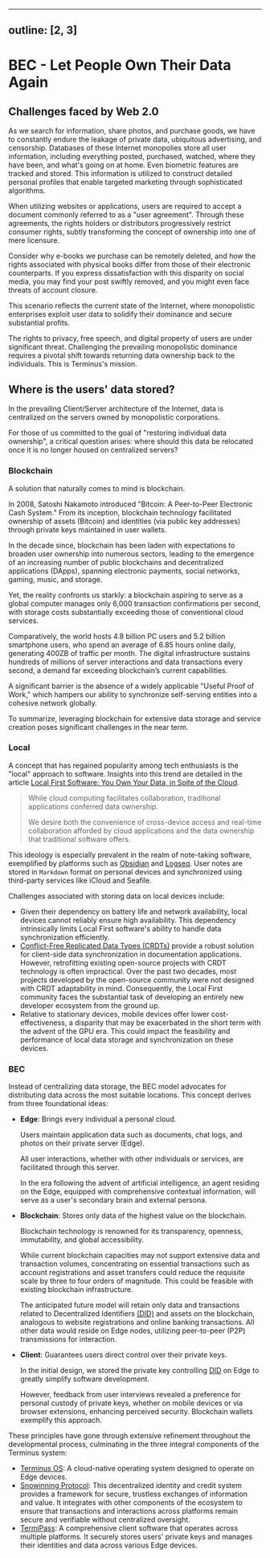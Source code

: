  ---
outline: [2, 3]
---

# BEC - Let People Own Their Data Again

## Challenges faced by Web 2.0

As we search for information, share photos, and purchase goods, we have to constantly endure the leakage of private data, ubiquitous advertising, and censorship. Databases of these Internet monopolies store all user information, including everything posted, purchased, watched, where they have been, and what's going on at home. Even biometric features are tracked and stored. This information is utilized to construct detailed personal profiles that enable targeted marketing through sophisticated algorithms.

When utilizing websites or applications, users are required to accept a document commonly referred to as a "user agreement". Through these agreements, the rights holders or distributors progressively restrict consumer rights, subtly transforming the concept of ownership into one of mere licensure.

Consider why e-books we purchase can be remotely deleted, and how the rights associated with physical books differ from those of their electronic counterparts. If you express dissatisfaction with this disparity on social media, you may find your post swiftly removed, and you might even face threats of account closure.

This scenario reflects the current state of the Internet, where monopolistic enterprises exploit user data to solidify their dominance and secure substantial profits.

The rights to privacy, free speech, and digital property of users are under significant threat. Challenging the prevailing monopolistic dominance requires a pivotal shift towards returning data ownership back to the individuals. This is Terminus's mission.

## Where is the users' data stored?

In the prevailing Client/Server architecture of the Internet, data is centralized on the servers owned by monopolistic corporations.

For those of us committed to the goal of "restoring individual data ownership", a critical question arises: where should this data be relocated once it is no longer housed on centralized servers?

### Blockchain

A solution that naturally comes to mind is blockchain.

In 2008, Satoshi Nakamoto introduced "Bitcoin: A Peer-to-Peer Electronic Cash System." From its inception, blockchain technology facilitated ownership of assets (Bitcoin) and identities (via public key addresses) through private keys maintained in user wallets.

In the decade since, blockchain has been laden with expectations to broaden user ownership into numerous sectors, leading to the emergence of an increasing number of public blockchains and decentralized applications (DApps), spanning electronic payments, social networks, gaming, music, and storage.

Yet, the reality confronts us starkly: a blockchain aspiring to serve as a global computer manages only 6,000 transaction confirmations per second, with storage costs substantially exceeding those of conventional cloud services.

Comparatively, the world hosts 4.8 billion PC users and 5.2 billion smartphone users, who spend an average of 6.85 hours online daily, generating 400ZB of traffic per month. The digital infrastructure sustains hundreds of millions of server interactions and data transactions every second, a demand far exceeding blockchain’s current capabilities.

A significant barrier is the absence of a widely applicable "Useful Proof of Work," which hampers our ability to synchronize self-serving entities into a cohesive network globally.

To summarize, leveraging blockchain for extensive data storage and service creation poses significant challenges in the near term.

### Local

A concept that has regained popularity among tech enthusiasts is the "local" approach to software. Insights into this trend are detailed in the article [Local First Software: You Own Your Data, in Spite of the Cloud](https://martin.kleppmann.com/papers/local-first.pdf).

> While cloud computing facilitates collaboration, traditional applications conferred data ownership.
>
> We desire both the convenience of cross-device access and real-time collaboration afforded by cloud applications and the data ownership that traditional software offers.

This ideology is especially prevalent in the realm of note-taking software, exemplified by platforms such as [Obsidian](https://obsidian.md/) and [Logseq](https://logseq.com/). User notes are stored in `Markdown` format on personal devices and synchronized using third-party services like iCloud and Seafile.

Challenges associated with storing data on local devices include:

- Given their dependency on battery life and network availability, local devices cannot reliably ensure high availability. This dependency intrinsically limits Local First software's ability to handle data synchronization efficiently.
- [Conflict-Free Replicated Data Types (CRDTs)](https://en.wikipedia.org/wiki/Conflict-free_replicated_data_type) provide a robust solution for client-side data synchronization in documentation applications. However, retrofitting existing open-source projects with CRDT technology is often impractical. Over the past two decades, most projects developed by the open-source community were not designed with CRDT adaptability in mind. Consequently, the Local First community faces the substantial task of developing an entirely new developer ecosystem from the ground up.
- Relative to stationary devices, mobile devices offer lower cost-effectiveness, a disparity that may be exacerbated in the short term with the advent of the GPU era. This could impact the feasibility and performance of local data storage and synchronization on these devices.

### BEC

Instead of centralizing data storage, the BEC model advocates for distributing data across the most suitable locations. This concept derives from three foundational ideas:

- **Edge**: Brings every individual a personal cloud.

  Users maintain application data such as documents, chat logs, and photos on their private server (Edge).

  All user interactions, whether with other individuals or services, are facilitated through this server.

  In the era following the advent of artificial intelligence, an agent residing on the Edge, equipped with comprehensive contextual information, will serve as a user's secondary brain and external persona.

- **Blockchain**: Stores only data of the highest value on the blockchain.

  Blockchain technology is renowned for its transparency, openness, immutability, and global accessibility.

  While current blockchain capacities may not support extensive data and transaction volumes, concentrating on essential transactions such as account registrations and asset transfers could reduce the requisite scale by three to four orders of magnitude. This could be feasible with existing blockchain infrastructure.

  The anticipated future model will retain only data and transactions related to Decentralized Identifiers [(DID)](../../developer/contribute/snowinning/concepts.md#decentralized-identifier) and assets on the blockchain, analogous to website registrations and online banking transactions. All other data would reside on Edge nodes, utilizing peer-to-peer (P2P) transmissions for interaction.

- **Client**: Guarantees users direct control over their private keys.

  In the initial design, we stored the private key controlling [DID](../../developer/contribute/snowinning/concepts.md#decentralized-identifier) on Edge to greatly simplify software development.

  However, feedback from user interviews revealed a preference for personal custody of private keys, whether on mobile devices or via browser extensions, enhancing perceived security. Blockchain wallets exemplify this approach.

These principles have gone through extensive refinement throughout the developmental process, culminating in the three integral components of the Terminus system:

- [Terminus OS](../terminus/overview.md): A cloud-native operating system designed to operate on Edge devices.
- [Snowinning Protocol](../../developer/contribute/snowinning/overview.md): This decentralized identity and credit system provides a framework for secure, trustless exchanges of information and value. It integrates with other components of the ecosystem to ensure that transactions and interactions across platforms remain secure and verifiable without centralized oversight.
- [TermiPass](../../how-to/termipass/overview.md): A comprehensive client software that operates across multiple platforms. It securely stores users' private keys and manages their identities and data across various Edge devices.
